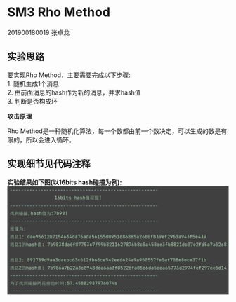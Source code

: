 # SM3 Rho Method

201900180019 张卓龙

## 实验思路

要实现Rho Method，主要需要完成以下步骤:    
    1. 随机生成1个消息  
    2. 由前面消息的hash作为新的消息，并求hash值   
    3. 判断是否构成环   
    
**攻击原理**

Rho Method是一种随机化算法，每一个数都由前一个数决定，可以生成的数是有限的，所以会进入循环。

## 实现细节见代码注释

**实验结果如下图(以16bits hash碰撞为例):**    
![攻击结果](https://github.com/Zhang-SDU/cst-project/blob/main/SM3/sm3_rho_method/result.png)
